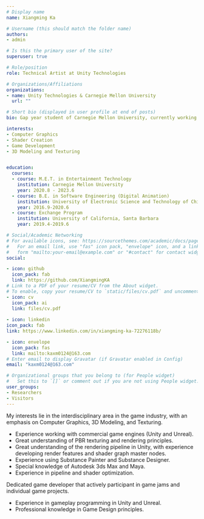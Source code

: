 ```yaml
---
# Display name
name: Xiangming Ka

# Username (this should match the folder name)
authors:
- admin

# Is this the primary user of the site?
superuser: true

# Role/position
role: Technical Artist at Unity Technologies

# Organizations/Affiliations
organizations:
- name: Unity Technologies & Carnegie Mellon University
  url: ""

# Short bio (displayed in user profile at end of posts)
bio: Gap year student of Carnegie Mellon University, currently working at Unity Technologies Shanghai. Experienced Technical Artist and Game Developer.

interests:
- Computer Graphics
- Shader Creation
- Game Development
- 3D Modeling and Texturing


education:
  courses:
  - course: M.E.T. in Entertainment Technology
    institution: Carnegie Mellon University
    year: 2020.8 - 2023.6
  - course: B.E. in Software Engineering (Digital Animation)
    institution: University of Electronic Science and Technology of China
    year: 2016.9-2020.6
  - course: Exchange Program
    institution: University of California, Santa Barbara
    year: 2019.4-2019.6

# Social/Academic Networking
# For available icons, see: https://sourcethemes.com/academic/docs/page-builder/#icons
#   For an email link, use "fas" icon pack, "envelope" icon, and a link in the
#   form "mailto:your-email@example.com" or "#contact" for contact widget.
social:

- icon: github
  icon_pack: fab
  link: https://github.com/XiangmingKA
# Link to a PDF of your resume/CV from the About widget.
# To enable, copy your resume/CV to `static/files/cv.pdf` and uncomment the lines below.
- icon: cv
  icon_pack: ai
  link: files/cv.pdf
  
- icon: linkedin
icon_pack: fab
link: https://www.linkedin.com/in/xiangming-ka-72276118b/

- icon: envelope
  icon_pack: fas
  link: mailto:kaxm0124@163.com
# Enter email to display Gravatar (if Gravatar enabled in Config)
email: "kaxm0124@163.com"

# Organizational groups that you belong to (for People widget)
#   Set this to `[]` or comment out if you are not using People widget.
user_groups:
- Researchers
- Visitors
---
```


My interests lie in the interdisciplinary area in the game industry, with an emphasis on Computer Graphics, 3D Modeling, and Texturing. 

- Experience working with commercial game engines (Unity and Unreal).
- Great understanding of PBR texturing and rendering principles.
- Great understanding of the rendering pipeline in Unity, with experience developing render features and shader graph master nodes. 
- Experience using Substance Painter and Substance Designer.
- Special knowledge of Autodesk 3ds Max and Maya.
- Experience in pipeline and shader optimization. 

Dedicated game developer that actively participant in game jams and individual game projects.

- Experience in gameplay programming in Unity and Unreal.
- Professional knowledge in Game Design principles.
